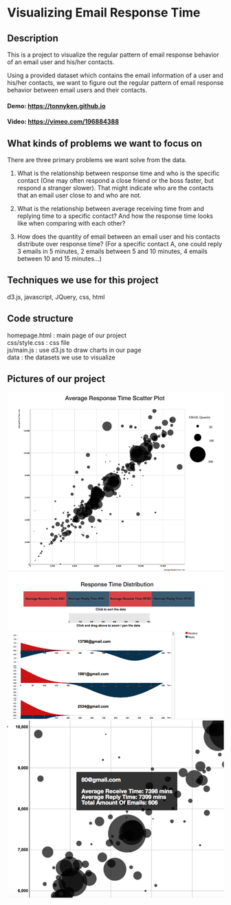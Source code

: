 # Visualizing Email Response Time<br/>
## Description
This is a project to visualize the regular pattern of email response behavior of an email user and his/her contacts.

Using a provided dataset which contains the email information of a user and his/her contacts, we want to figure out the regular pattern of email response behavior between email users and their contacts. 

#### Demo: https://tonnyken.github.io
#### Video: https://vimeo.com/196884388

## What kinds of problems we want to focus on
There are three primary problems we want solve from the data.

1. What is the relationship between response time and who is the specific contact (One may often respond a close friend or the boss faster, but respond a stranger slower). That might indicate who are the contacts that an email user close to and who are not.  

2. What is the relationship between average receiving time from and replying time to a specific contact? And how the response time looks like when comparing with each other?

3. How does the quantity of email between an email user and his contacts distribute over response time? (For a specific contact A, one could reply 3 emails in 5 minutes, 2 emails between 5 and 10 minutes, 4 emails between 10 and 15 minutes…)

## Techniques we use for this project
d3.js, javascript, JQuery, css, html

## Code structure
homepage.html : main page of our project<br/>
css/style.css : css file<br/>
js/main.js : use d3.js to draw charts in our page<br/>
data : the datasets we use to visualize<br/> 

## Pictures of our project
![alt text](https://raw.githubusercontent.com/TonnyKen/IVFinalProject/master/demopic/Picture1.png )
![alt text](https://raw.githubusercontent.com/TonnyKen/IVFinalProject/master/demopic/Picture2.png )
![alt text](https://raw.githubusercontent.com/TonnyKen/IVFinalProject/master/demopic/Picture3.png )
